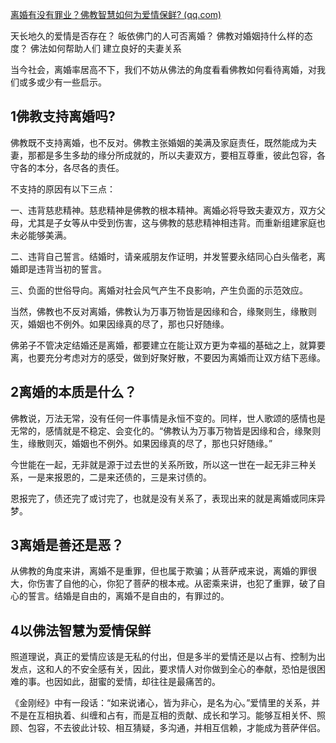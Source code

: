[离婚有没有罪业？佛教智慧如何为爱情保鲜? (qq.com)](https://mp.weixin.qq.com/s/7qdzsVVBfDJQUoktKnEHIQ)

天长地久的爱情是否存在？
皈依佛门的人可否离婚？
佛教对婚姻持什么样的态度？
佛法如何帮助人们 建立良好的夫妻关系

当今社会，离婚率居高不下，我们不妨从佛法的角度看看佛教如何看待离婚，对我们或多或少有一些启示。

## 1佛教支持离婚吗?

佛教既不支持离婚，也不反对。佛教主张婚姻的美满及家庭责任，既然能成为夫妻，那都是多生多劫的缘分所成就的，所以夫妻双方，要相互尊重，彼此包容，各守各的本分，各尽各的责任。

不支持的原因有以下三点：

一、违背慈悲精神。慈悲精神是佛教的根本精神。离婚必将导致夫妻双方，双方父母，尤其是子女等从中受到伤害，这与佛教的慈悲精神相违背。而重新组建家庭也未必能够美满。

二、违背自己誓言。结婚时，请亲戚朋友作证明，并发誓要永结同心白头偕老，离婚即是违背当初的誓言。

三、负面的世俗导向。离婚对社会风气产生不良影响，产生负面的示范效应。

当然，佛教也不反对离婚，佛教认为万事万物皆是因缘和合，缘聚则生，缘散则灭，婚姻也不例外。如果因缘真的尽了，那也只好随缘。

佛弟子不管决定结婚还是离婚，都要建立在能让双方更为幸福的基础之上，就算要离，也要充分考虑对方的感受，做到好聚好散，不要因为离婚而让双方结下恶缘。

## 2离婚的本质是什么？

佛教说，万法无常，没有任何一件事情是永恒不变的。同样，世人歌颂的感情也是无常的，感情就是不稳定、会变化的。“佛教认为万事万物皆是因缘和合，缘聚则生，缘散则灭，婚姻也不例外。如果因缘真的尽了，那也只好随缘。”

今世能在一起，无非就是源于过去世的关系所致，所以这一世在一起无非三种关系，一是来报恩的，二是来还债的，三是来讨债的。

恩报完了，债还完了或讨完了，也就是没有关系了，表现出来的就是离婚或同床异梦。

## 3离婚是善还是恶？

从佛教的角度来讲，离婚不是重罪，但也属于欺骗；从菩萨戒来说，离婚的罪很大，你伤害了自他的心，你犯了菩萨的根本戒。从密乘来讲，也犯了重罪，破了自心的誓言。结婚是自由的，离婚不是自由的，有罪过的。

## 4以佛法智慧为爱情保鲜 

照道理说，真正的爱情应该是无私的付出，但是多半的爱情还是以占有、控制为出发点，这和人的不安全感有关，因此，要求情人对你做到全心的奉献，恐怕是很困难的事。也因如此，甜蜜的爱情，却往往是最痛苦的。

《金刚经》中有一段话：“如来说诸心，皆为非心，是名为心。”爱情里的关系，并不是在互相执着、纠缠和占有，而是互相的贡献、成长和学习。能够互相关怀、照顾、包容，不去彼此计较、相互猜疑，多沟通，并相互信赖，才能成为菩萨伴侣。